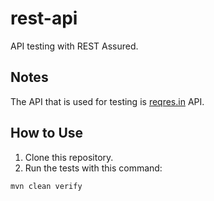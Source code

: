 # rest-api

API testing with REST Assured.

## Notes

The API that is used for testing is [reqres.in](https://reqres.in/) API.

## How to Use

1. Clone this repository.
2. Run the tests with this command:

```shell
mvn clean verify
```

